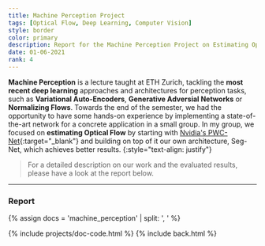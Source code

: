 ```yaml
---
title: Machine Perception Project
tags: [Optical Flow, Deep Learning, Computer Vision]
style: border
color: primary
description: Report for the Machine Perception Project on Estimating Optical Flow
date: 01-06-2021
rank: 4
---
```


**Machine Perception** is a lecture taught at ETH Zurich, tackling the **most recent deep learning** approaches and architectures for perception tasks, such as **Variational Auto-Encoders**, **Generative Adversial Networks** or **Normalizing Flows**. Towards the end of the semester, we had the opportunity to have some hands-on experience by implementing a state-of-the-art network for a concrete application in a small group. In my group, we focused on **estimating Optical Flow** by starting with [Nvidia's PWC-Net](https://openaccess.thecvf.com/content_cvpr_2018/html/Sun_PWC-Net_CNNs_for_CVPR_2018_paper.html){:target="_blank"} and building on top of it our own architecture, Seg-Net, which achieves better results.
{:style="text-align: justify"}

> For a detailed description on our work and the evaluated results, please have a look at the report below.

<hr>

### Report

{% assign docs = 'machine_perception' | split: ', ' %}

{% include projects/doc-code.html %}
{% include back.html %}

